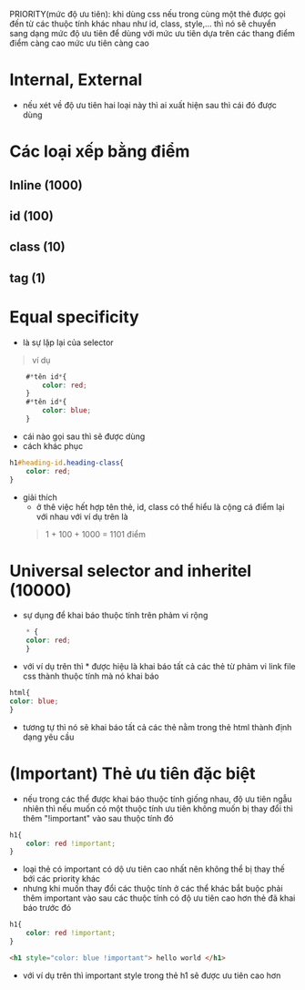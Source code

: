 PRIORITY(mức độ ưu tiên): khi dùng css nếu trong cùng một thẻ được gọi đến từ các thuộc tính khác nhau như id, class, style,... thì nó sẽ chuyển sang dạng mức độ ưu tiên để dùng với mức ưu tiên dựa trên các thang điểm điểm càng cao mức ưu tiên càng cao
# Internal, External
- nếu xét về độ ưu tiên hai loại này thì ai xuất hiện sau thì cái đó được dùng

# Các loại xếp bằng điểm
## Inline (1000)
## id (100)
## class (10)
## tag (1)
# Equal specificity
- là sự lặp lại của selector
>ví dụ
```css
	#*tên id*{ 
		color: red; 
	}
	#*tên id*{
		color: blue;
	}
```
- cái nào gọi sau thì sẽ được dùng
- cách khác phục
```css
h1#heading-id.heading-class{
	color: red;
}
```
- giải thích
	+ ở thê việc hết hợp tên thẻ, id, class có thể hiểu là cộng cá điểm lại với nhau với ví dụ trên là 
	>1 + 100 + 1000 = 1101 điểm 
# Universal selector and inheritel (10000)
- sự dụng để khai báo thuộc tính trên phảm vi rộng
```css
	* {
	color: red;
	}
```
- với ví dụ trên thì * được hiệu là khai báo tất cả các thẻ từ phảm vi link file css thành thuộc tính mà nó khai báo

```css
html{
color: blue;
}
```
- tương tự thì nó sẽ khai báo tất cả các thẻ nằm trong thẻ html thành định dạng yêu cầu
# (Important) Thẻ ưu tiên đặc biệt
- nếu trong các thể được khai báo thuộc tính giống nhau, độ ưu tiên ngẫu nhiên thì nếu muốn có một thuộc tính ưu tiên không muốn bị thay đổi thì thêm "!important" vào sau thuộc tính đó
```css
h1{
	color: red !important;
}
```
- loại thẻ có important có dộ ưu tiên cao nhất nên không thể bị thay thế bới các priority khác
- nhưng khi muốn thay đổi các thuộc tính ở các thể khác bắt buộc phải thêm important vào sau các thuộc tính có độ ưu tiên cao hơn thẻ đã khai báo trước đó
```css
h1{
	color: red !important;
}
```
```html
<h1 style="color: blue !important"> hello world </h1>
```
- với ví dụ trên thì important style trong thẻ h1 sẽ được ưu tiên cao hơn